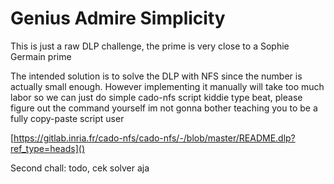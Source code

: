 # Genius Admire Simplicity

This is just a raw DLP challenge, the prime is very close to a Sophie Germain prime

The intended solution is to solve the DLP with NFS since the number is actually small enough. However implementing it manually will take too much labor so we can just do simple cado-nfs script kiddie type beat, please figure out the command yourself im not gonna bother teaching you to be a fully copy-paste script user

[https://gitlab.inria.fr/cado-nfs/cado-nfs/-/blob/master/README.dlp?ref_type=heads]()


Second chall: todo, cek solver aja
